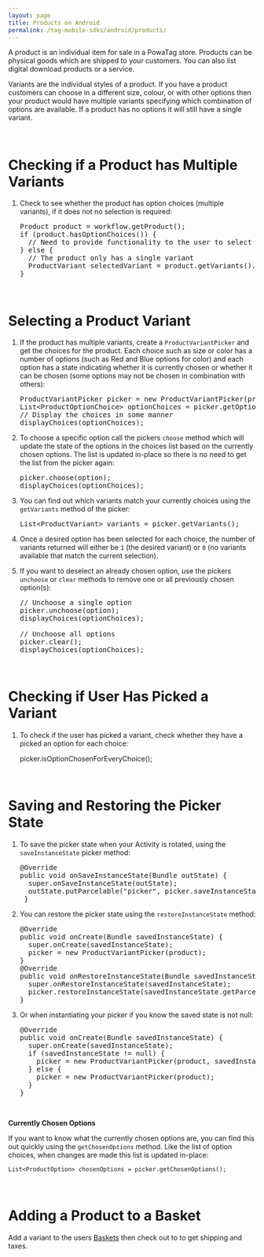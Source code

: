 ```yaml
---
layout: page
title: Products on Android
permalink: /tag-mobile-sdks/android/products/
---
```


A product is an individual item for sale in a PowaTag store. Products can be physical goods which are shipped to your customers. You can also list digital download products or a service.

Variants are the individual styles of a product. If you have a product customers can choose in a different size, colour, or with other options then your product would have multiple variants specifying which combination of options are available. If a product has no options it will still have a single variant.

<br />

# Checking if a Product has Multiple Variants

1. Check to see whether the product has option choices (multiple variants), if it does not no selection is required:

    <pre>Product product = workflow.getProduct();
   if (product.hasOptionChoices()) {
     // Need to provide functionality to the user to select a variant
   } else {
     // The product only has a single variant
     ProductVariant selectedVariant = product.getVariants().get(0);
   }</pre>

<br />

# Selecting a Product Variant

1. If the product has multiple variants, create a `ProductVariantPicker` and get the choices for the product. Each choice such as size or color has a number of options (such as Red and Blue options for color) and each option has a state indicating whether it is currently chosen or whether it can be chosen (some options may not be chosen in combination with others):

    <pre>ProductVariantPicker picker = new ProductVariantPicker(product);
   List&lt;ProductOptionChoice&gt; optionChoices = picker.getOptionChoices();
   // Display the choices in some manner
   displayChoices(optionChoices);
   </pre>

2. To choose a specific option call the pickers `choose` method which will update the state of the options in the choices list based on the currently chosen options. The list is updated in-place so there is no need to get the list from the picker again:

    <pre>picker.choose(option);
   displayChoices(optionChoices);</pre>

3. You can find out which variants match your currently choices using the `getVariants` method of the picker:

    <pre>List&lt;ProductVariant&gt; variants = picker.getVariants();</pre>

4. Once a desired option has been selected for each choice, the number of variants returned will either be `1` (the desired variant) or `0` (no variants available that match the current selection).

5. If you want to deselect an already chosen option, use the pickers `unchoose` or `clear` methods to remove one or all previously chosen option(s):

    <pre>// Unchoose a single option
   picker.unchoose(option);
   displayChoices(optionChoices);

   // Unchoose all options
   picker.clear();
   displayChoices(optionChoices);
   </pre>

<br />

# Checking if User Has Picked a Variant

1. To check if the user has picked a variant, check whether they have a picked an option for each choice:

    picker.isOptionChosenForEveryChoice();

<br />

# Saving and Restoring the Picker State

1. To save the picker state when your Activity is rotated, using the `saveInstanceState` picker method:

    <pre>@Override
   public void onSaveInstanceState(Bundle outState) {
     super.onSaveInstanceState(outState);
     outState.putParcelable("picker", picker.saveInstanceState());
    }
   </pre>

2. You can restore the picker state using the `restoreInstanceState` method:

    <pre>@Override
   public void onCreate(Bundle savedInstanceState) {
     super.onCreate(savedInstanceState);
     picker = new ProductVariantPicker(product);
   }
   @Override
   public void onRestoreInstanceState(Bundle savedInstanceState) {
     super.onRestoreInstanceState(savedInstanceState);
     picker.restoreInstanceState(savedInstanceState.getParcelable("picker"));
   }</pre>

3. Or when instantiating your picker if you know the saved state is not null:

    <pre>@Override
   public void onCreate(Bundle savedInstanceState) {
     super.onCreate(savedInstanceState);
     if (savedInstanceState != null) {
       picker = new ProductVariantPicker(product, savedInstanceState.getParcelable("picker"));
     } else {
       picker = new ProductVariantPicker(product);
     }
   }</pre>

<br />

**Currently Chosen Options**

If you want to know what the currently chosen options are, you can find this out quickly using the `getChosenOptions` method. Like the list of option choices, when changes are made this list is updated in-place:

    List<ProductOption> chosenOptions = picker.getChosenOptions();

<br />

# Adding a Product to a Basket

Add a variant to the users [Baskets]({{site.baseurl}}/tag-mobile-sdks/android/baskets/) then check out to to get shipping and taxes.
